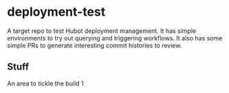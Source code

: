 # deployment-test

A target repo to test Hubot deployment management. It has simple environments to try out querying and triggering workflows. It also has some simple PRs to generate interesting commit histories to review.

## Stuff

An area to tickle the build 1
